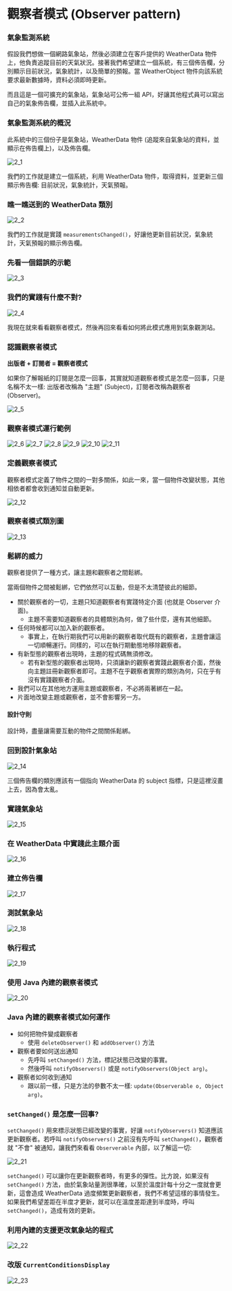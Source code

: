 # 觀察者模式 (Observer pattern)

### 氣象監測系統
假設我們想做一個網路氣象站，然後必須建立在客戶提供的 WeatherData 物件上，他負責追蹤目前的天氣狀況。接著我們希望建立一個系統，有三個佈告欄，分別顯示目前狀況，氣象統計，以及簡單的預報。當 WeatherObject 物件向該系統要求最新數據時，資料必須即時更新。

而且這是一個可擴充的氣象站，氣象站可公佈一組 API，好讓其他程式員可以寫出自己的氣象佈告欄，並插入此系統中。

### 氣象監測系統的概況
此系統中的三個份子是氣象站，WeatherData 物件 (追蹤來自氣象站的資料，並顯示在佈告欄上)，以及佈告欄。

![2_1](images/2_1.PNG)

我們的工作就是建立一個系統，利用 WeatherData 物件，取得資料，並更新三個顯示佈告欄: 目前狀況，氣象統計，天氣預報。

### 瞧一瞧送到的 WeatherData 類別

![2_2](images/2_2.PNG)

我們的工作就是實踐 `measurementsChanged()`，好讓他更新目前狀況，氣象統計，天氣預報的顯示佈告欄。

### 先看一個錯誤的示範

![2_3](images/2_3.PNG)

### 我們的實踐有什麼不對?

![2_4](images/2_4.PNG)

我現在就來看看觀察者模式，然後再回來看看如何將此模式應用到氣象觀測站。

### 認識觀察者模式

**出版者 + 訂閱者 = 觀察者模式**

如果你了解報紙的訂閱是怎麼一回事，其實就知道觀察者模式是怎麼一回事，只是名稱不太一樣: 出版者改稱為 "主題" (Subject)，訂閱者改稱為觀察者 (Observer)。

![2_5](images/2_5.PNG)

### 觀察者模式運行範例

![2_6](images/2_6.PNG)
![2_7](images/2_7.PNG)
![2_8](images/2_8.PNG)
![2_9](images/2_9.PNG)
![2_10](images/2_10.PNG)
![2_11](images/2_11.PNG)


### 定義觀察者模式
觀察者模式定義了物件之間的一對多關係，如此一來，當一個物件改變狀態，其他相依者都會收到通知並自動更新。

![2_12](images/2_12.PNG)

### 觀察者模式類別圖

![2_13](images/2_13.PNG)

### 鬆綁的威力
觀察者提供了一種方式，讓主題和觀察者之間鬆綁。

當兩個物件之間被鬆綁，它們依然可以互動，但是不太清楚彼此的細節。

- 關於觀察者的一切，主題只知道觀察者有實踐特定介面 (也就是 Observer 介面)。
  - 主題不需要知道觀察者的具體類別為何，做了些什麼，還有其他細節。
- 任何時候都可以加入新的觀察者。
  - 事實上，在執行期我們可以用新的觀察者取代既有的觀察者，主題會讓這一切順暢運行。同樣的，可以在執行期動態地移除觀察者。
- 有新型態的觀察者出現時，主題的程式碼無須修改。
  - 若有新型態的觀察者出現時，只須讓新的觀察者實踐此觀察者介面，然後向主題註冊新觀察者即可。主題不在乎觀察者實際的類別為何，只在乎有沒有實踐觀察者介面。
- 我們可以在其他地方運用主題或觀察者，不必將兩著綁在一起。
- 片面地改變主題或觀察者，並不會影響另一方。

#### 設計守則
設計時，盡量讓需要互動的物件之間關係鬆綁。

### 回到設計氣象站

![2_14](images/2_14.PNG)

三個佈告欄的類別應該有一個指向 WeatherData 的 subject 指標，只是這裡沒畫上去，因為會太亂。

### 實踐氣象站

![2_15](images/2_15.PNG)

### 在 WeatherData 中實踐此主題介面

![2_16](images/2_16.PNG)

### 建立佈告欄

![2_17](images/2_17.PNG)

### 測試氣象站

![2_18](images/2_18.PNG)

### 執行程式

![2_19](images/2_19.PNG)

### 使用 Java 內建的觀察者模式

![2_20](images/2_20.PNG)

### Java 內建的觀察者模式如何運作
- 如何把物件變成觀察者
  - 使用 `deleteObserver()` 和 `addObserver()` 方法
- 觀察者要如何送出通知
  - 先呼叫 `setChanged()` 方法，標記狀態已改變的事實。
  - 然後呼叫 `notifyObservers()` 或是 `notifyObservers(Object arg)`。
- 觀察者如何收到通知
  - 跟以前一樣，只是方法的參數不太一樣: `update(Observerable o, Object arg)`。

### `setChanged()` 是怎麼一回事?
`setChanged()` 用來標示狀態已經改變的事實，好讓 `notifyObservers()` 知道應該更新觀察者。若呼叫 `notifyObservers()` 之前沒有先呼叫 `setChanged()`，觀察者就 "不會" 被通知，讓我們來看看 `Observerable` 內部，以了解這一切:

![2_21](images/2_21.PNG)

`setChanged()` 可以讓你在更新觀察者時，有更多的彈性。比方說，如果沒有 `setChanged()` 方法，由於氣象站量測很準確，以至於溫度計每十分之一度就會更新，這會造成 WeatherData 過度頻繁更新觀察者，我們不希望這樣的事情發生。如果我們希望差距在半度才更新，就可以在溫度差距達到半度時，呼叫 `setChanged()`，造成有效的更新。

### 利用內建的支援更改氣象站的程式

![2_22](images/2_22.PNG)

### 改版 `CurrentConditionsDisplay`

![2_23](images/2_23.PNG)



